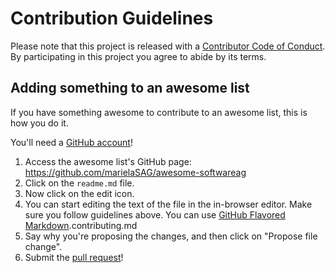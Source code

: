 # Contribution Guidelines

Please note that this project is released with a [Contributor Code of Conduct](code-of-conduct.md). By participating in this project you agree to abide by its terms.

## Adding something to an awesome list

If you have something awesome to contribute to an awesome list, this is how you do it.

You'll need a [GitHub account](https://github.com/join)!

1. Access the awesome list's GitHub page: https://github.com/marielaSAG/awesome-softwareag
2. Click on the `readme.md` file.
3. Now click on the edit icon.
4. You can start editing the text of the file in the in-browser editor. Make sure you follow guidelines above. You can use [GitHub Flavored Markdown](https://help.github.com/articles/github-flavored-markdown/).contributing.md
5. Say why you're proposing the changes, and then click on "Propose file change".
6. Submit the [pull request](https://help.github.com/articles/using-pull-requests/)!

